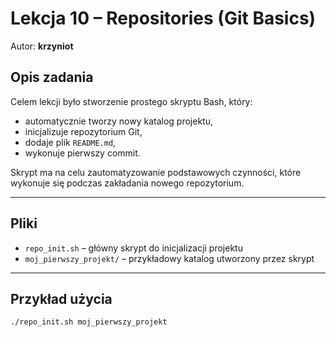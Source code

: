 # Lekcja 10 – Repositories (Git Basics)

Autor: **krzyniot**

## Opis zadania

Celem lekcji było stworzenie prostego skryptu Bash, który:
- automatycznie tworzy nowy katalog projektu,
- inicjalizuje repozytorium Git,
- dodaje plik `README.md`,
- wykonuje pierwszy commit.

Skrypt ma na celu zautomatyzowanie podstawowych czynności, które wykonuje się podczas zakładania nowego repozytorium.

---

## Pliki

- `repo_init.sh` – główny skrypt do inicjalizacji projektu
- `moj_pierwszy_projekt/` – przykładowy katalog utworzony przez skrypt

---

## Przykład użycia

```bash
./repo_init.sh moj_pierwszy_projekt

